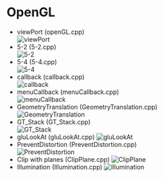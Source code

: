 # OpenGL
- viewPort (openGL.cpp)   
![viewPort](/images/openGL.png)
- 5-2 (5-2.cpp)     
![5-2](/images/5-2.png)
- 5-4 (5-4.cpp)       
![5-4](/images/5-4.png)
- callback (callback.cpp)   
![callback](/images/callback.png)
- menuCallback (menuCallback.cpp)   
![menuCallback](/images/menuCallback.png)
- GeometryTranslation (GeometryTranslation.cpp)   
![GeometryTranslation](/images/GeometryTranslation.png)
- GT_Stack (GT_Stack.cpp)   
![GT_Stack](/images/GT_Stack.png)    
- gluLookAt (gluLookAt.cpp)
![gluLookAt](/images/GluLookAt.png)   
- PreventDistortion (PreventDistortion.cpp)   
![PreventDistortion](/images/PreventDistortion.png)   
- Clip with planes (ClipPlane.cpp)
![ClipPlane](/images/ClipPlane.png)
- Illumination (Illumination.cpp)
![Illumination](/images/Illumination.png)
